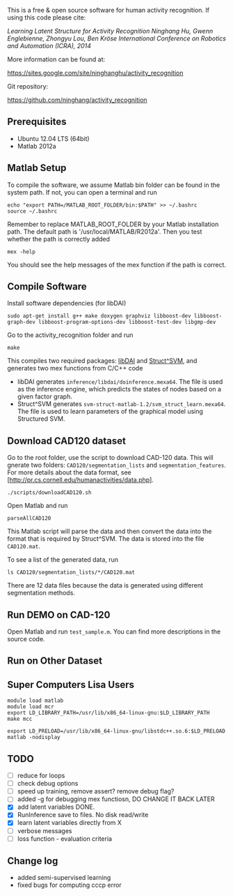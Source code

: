 This is a free & open source software for human activity recognition. If using this code please cite:

*Learning Latent Structure for Activity Recognition*
*Ninghang Hu, Gwenn Englebienne, Zhongyu Lou, Ben Kröse*
*International Conference on Robotics and Automation (ICRA), 2014*

More information can be found at:

https://sites.google.com/site/ninghanghu/activity_recognition

Git repository:

https://github.com/ninghang/activity_recognition


Prerequisites
-------------

* Ubuntu 12.04 LTS (64bit)
* Matlab 2012a


Matlab Setup
------------

To compile the software, we assume Matlab bin folder can be found in the system path. If not, you can open a terminal and run

    echo "export PATH=/MATLAB_ROOT_FOLDER/bin:$PATH" >> ~/.bashrc
    source ~/.bashrc

Remember to replace MATLAB_ROOT_FOLDER by your Matlab installation path. The default path is '/usr/local/MATLAB/R2012a'. Then you test whether the path is correctly added

    mex -help

You should see the help messages of the mex function if the path is correct.


Compile Software
----------------

Install software dependencies (for libDAI)

    sudo apt-get install g++ make doxygen graphviz libboost-dev libboost-graph-dev libboost-program-options-dev libboost-test-dev libgmp-dev

Go to the activity_recognition folder and run

    make

This compiles two required packages: [libDAI](http://staff.science.uva.nl/~jmooij1/libDAI/) and [Struct^SVM](http://www.robots.ox.ac.uk/~vedaldi/code/svm-struct-matlab.html), and generates two mex functions from C/C++ code

* libDAI generates `inference/libdai/doinference.mexa64`. The file is used as the inference engine, which predicts the states of nodes based on a given factor graph.
* Struct^SVM generates `svm-struct-matlab-1.2/svm_struct_learn.mexa64`. The file is used to learn parameters of the graphical model using Structured SVM.


Download CAD120 dataset
-----------------------

Go to the root folder, use the script to download CAD-120 data. This will gnerate two folders: `CAD120/segmentation_lists` and `segmentation_features`. For more details about the data format, see [http://pr.cs.cornell.edu/humanactivities/data.php].

    ./scripts/downloadCAD120.sh

Open Matlab and run

    parseAllCAD120

This Matlab script will parse the data and then convert the data into the format that is required by Struct^SVM. The data is stored into the file `CAD120.mat`.

To see a list of the generated data, run

    ls CAD120/segmentation_lists/*/CAD120.mat

There are 12 data files because the data is generated using different segmentation methods.


Run DEMO on CAD-120
-------------------

Open Matlab and run `test_sample.m`. You can find more descriptions in the source code.


Run on Other Dataset
--------------------


Super Computers Lisa Users
--------------------------

    module load matlab
    module load mcr
    export LD_LIBRARY_PATH=/usr/lib/x86_64-linux-gnu:$LD_LIBRARY_PATH
    make mcc

    export LD_PRELOAD=/usr/lib/x86_64-linux-gnu/libstdc++.so.6:$LD_PRELOAD
    matlab -nodisplay

TODO
----

- [ ] reduce for loops
- [ ] check debug options
- [ ] speed up training, remove assert? remove debug flag?
- [ ] added -g for debugging mex functiosn, DO CHANGE IT BACK LATER
- [x] add latent variables DONE.
- [x] RunInference save to files. No disk read/write
- [x] learn latent variables directly from X
- [ ] verbose messages
- [ ] loss function - evaluation criteria

Change log
----------
* added semi-supervised learning
* fixed bugs for computing cccp error

